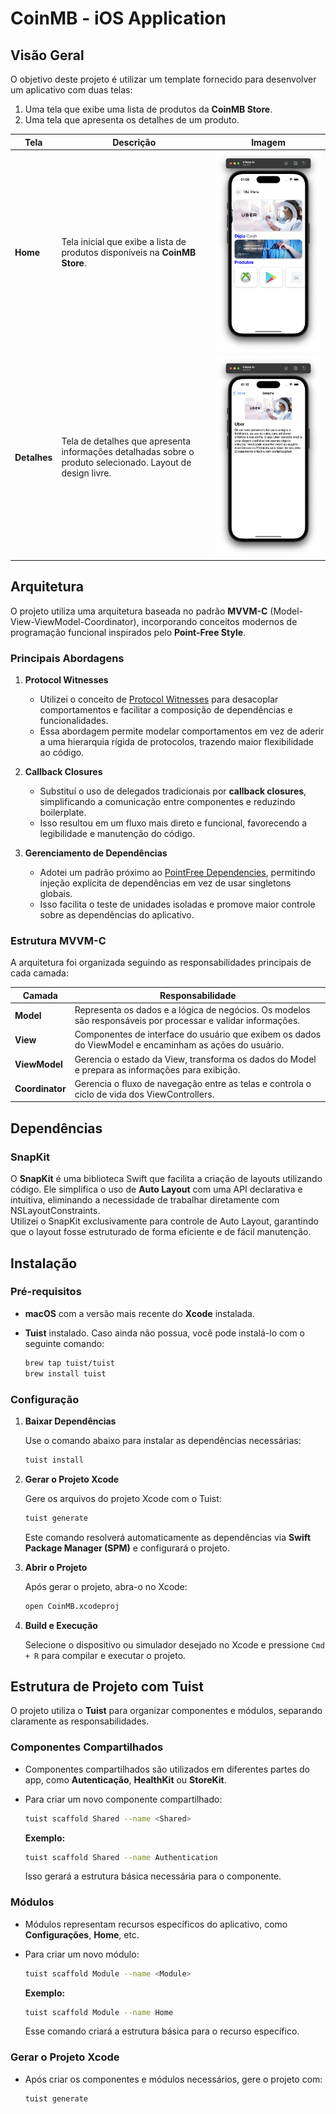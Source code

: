 # CoinMB - iOS Application  

## Visão Geral  

O objetivo deste projeto é utilizar um template fornecido para desenvolver um aplicativo com duas telas:  
1. Uma tela que exibe uma lista de produtos da **CoinMB Store**.  
2. Uma tela que apresenta os detalhes de um produto.

| Tela         | Descrição                                                                                                     | Imagem                     |
|--------------|-------------------------------------------------------------------------------------------------------------|----------------------------|
| **Home**     | Tela inicial que exibe a lista de produtos disponíveis na **CoinMB Store**.                                   | ![Home](assets/home.png)   |
| **Detalhes** | Tela de detalhes que apresenta informações detalhadas sobre o produto selecionado. Layout de design livre.  | ![Detail](assets/detail.png) |

## Arquitetura  

O projeto utiliza uma arquitetura baseada no padrão **MVVM-C** (Model-View-ViewModel-Coordinator), incorporando conceitos modernos de programação funcional inspirados pelo **Point-Free Style**.  

### Principais Abordagens  

1. **Protocol Witnesses**  
   - Utilizei o conceito de [Protocol Witnesses](https://www.pointfree.co/collections/protocol-witnesses) para desacoplar comportamentos e facilitar a composição de dependências e funcionalidades.  
   - Essa abordagem permite modelar comportamentos em vez de aderir a uma hierarquia rígida de protocolos, trazendo maior flexibilidade ao código.  

2. **Callback Closures**  
   - Substituí o uso de delegados tradicionais por **callback closures**, simplificando a comunicação entre componentes e reduzindo boilerplate.  
   - Isso resultou em um fluxo mais direto e funcional, favorecendo a legibilidade e manutenção do código.  

3. **Gerenciamento de Dependências**  
   - Adotei um padrão próximo ao [PointFree Dependencies](https://github.com/pointfreeco/swift-dependencies), permitindo injeção explícita de dependências em vez de usar singletons globais.  
   - Isso facilita o teste de unidades isoladas e promove maior controle sobre as dependências do aplicativo.  

### Estrutura MVVM-C  

A arquitetura foi organizada seguindo as responsabilidades principais de cada camada:  

| Camada       | Responsabilidade                                                                                           |
|--------------|-----------------------------------------------------------------------------------------------------------|
| **Model**    | Representa os dados e a lógica de negócios. Os modelos são responsáveis por processar e validar informações. |
| **View**     | Componentes de interface do usuário que exibem os dados do ViewModel e encaminham as ações do usuário.     |
| **ViewModel**| Gerencia o estado da View, transforma os dados do Model e prepara as informações para exibição.            |
| **Coordinator** | Gerencia o fluxo de navegação entre as telas e controla o ciclo de vida dos ViewControllers.              |

## Dependências  

### SnapKit  

O **SnapKit** é uma biblioteca Swift que facilita a criação de layouts utilizando código. Ele simplifica o uso de **Auto Layout** com uma API declarativa e intuitiva, eliminando a necessidade de trabalhar diretamente com NSLayoutConstraints.  
Utilizei o SnapKit exclusivamente para controle de Auto Layout, garantindo que o layout fosse estruturado de forma eficiente e de fácil manutenção.  

## Instalação  

### Pré-requisitos  

- **macOS** com a versão mais recente do **Xcode** instalada.  
- **Tuist** instalado. Caso ainda não possua, você pode instalá-lo com o seguinte comando:  

   ```bash  
   brew tap tuist/tuist  
   brew install tuist  
   ```  

### Configuração  

1. **Baixar Dependências**  

   Use o comando abaixo para instalar as dependências necessárias:  

   ```bash  
   tuist install  
   ```  

2. **Gerar o Projeto Xcode**  

   Gere os arquivos do projeto Xcode com o Tuist:  

   ```bash  
   tuist generate  
   ```  

   Este comando resolverá automaticamente as dependências via **Swift Package Manager (SPM)** e configurará o projeto.  

3. **Abrir o Projeto**  

   Após gerar o projeto, abra-o no Xcode:  

   ```bash  
   open CoinMB.xcodeproj  
   ```  

4. **Build e Execução**  

   Selecione o dispositivo ou simulador desejado no Xcode e pressione `Cmd + R` para compilar e executar o projeto.  

## Estrutura de Projeto com Tuist  

O projeto utiliza o **Tuist** para organizar componentes e módulos, separando claramente as responsabilidades.  

### Componentes Compartilhados  

- Componentes compartilhados são utilizados em diferentes partes do app, como **Autenticação**, **HealthKit** ou **StoreKit**.  
- Para criar um novo componente compartilhado:  

   ```bash  
   tuist scaffold Shared --name <Shared>  
   ```  

   **Exemplo:**  

   ```bash  
   tuist scaffold Shared --name Authentication  
   ```  

   Isso gerará a estrutura básica necessária para o componente.  

### Módulos  

- Módulos representam recursos específicos do aplicativo, como **Configurações**, **Home**, etc.  
- Para criar um novo módulo:  

   ```bash  
   tuist scaffold Module --name <Module>  
   ```  

   **Exemplo:**  

   ```bash  
   tuist scaffold Module --name Home  
   ```  

   Esse comando criará a estrutura básica para o recurso específico.  

### Gerar o Projeto Xcode  

- Após criar os componentes e módulos necessários, gere o projeto com:  

   ```bash  
   tuist generate  
   ```  
